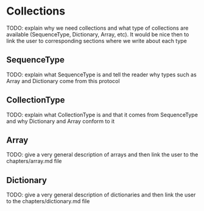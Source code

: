 # Collections

TODO: explain why we need collections and what type of collections are available (SequenceType, Dictionary, Array, etc). It would be nice then to link the user to corresponding sections where we write about each type

## SequenceType

TODO: explain what SequenceType is and tell the reader why types such as Array and Dictionary come from this protocol

## CollectionType

TODO: explain what CollectionType is and that it comes from SequenceType and why Dictionary and Array conform to it

## Array

TODO: give a very general description of arrays and then link the user to the chapters/array.md file

## Dictionary

TODO: give a very general description of dictionaries and then link the user to the chapters/dictionary.md file